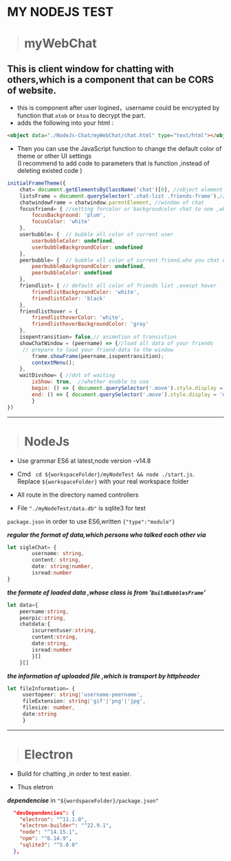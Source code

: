 ﻿# MY NODEJS TEST 
> # **myWebChat** 
## This is client window for chatting with others,which is a component that can be CORS of website.
- this is component after user logined，username could be encrypted by function that `atob` or `btoa` to decrypt the part.
-  adds the following into your html :
 ```html
 <object data="./NodeJs-Chat/myWebChat/chat.html" type="text/html"></object>
 ```
- Then you can use the JavaScript function to change the default color of theme or other UI settings<br>(I recommend to add code to parameters that is function ,instead of deleting existed code )
```js
initialFrameTheme({
    chat= document.getElementsByClassName('chat')[0], //object element
    listsFrame = document.querySelector('.chat-list .friends-frame'),// friends list element
    chatwindowFrame = chatwindow.parentElement, //window of chat 
    focusfriend= { //setting forcolor or backgroudcolor chat to one ,who is the friend in friends list
        focusBackground: 'plum',
        focusColor: 'white'
    },
    userbubble= {  // bubble all color of current user
        userbubbleColor: undefined,
        userbubbleBackgroundColor: undefined
    },
    peerbubble= {  // bubble all color of current friend,who you chat with
        peerbubbleBackgroundColor: undefined,
        peerbubbleColor: undefined
    },
    friendlist= { // default all color of friends list ,execpt hover
        friendlistBackgroundColor: 'white',
        friendlistColor: 'black'
    },
    friendlisthover = {
        friendlisthoverColor: 'white',
        friendlisthoverBackgroundColor: 'gray'
    },
    isopentransition= false,// animotion of transistion 
    showChatWindow = (peername) => {//load all data of your friends
     // prepare to load your friend-data to the window
        frame.showFrame(peername,isopentransition);
        contextMenu();
    },
    waitDivshow= { //dot of waiting
        isShow: true,  //whether enable to use
        begin: () => { document.querySelector('.move').style.display = 'block' },
        end: () => { document.querySelector('.move').style.display = 'none' }
        }
})
```
---

> # **NodeJs** 
-  Use grammar ES6 at latest,node version -v14.8

- Cmd  ` cd ${workspaceFolder}/myNodeTest && node ./start.js`. <br>Replace `${workspaceFolder}` with your real workspace folder

- All route in the directory named controllers

- File `"./myNodeTest/data.db"` is sqlite3 for test
 
 `package.json` in order to use ES6,written
`{"type":"module"}`

***regular the format of data,which persons who talked each other via***
```ts
let sigleChat= { 
        username: string,
        content: string,
        date: string|number,
        isread:number 
}
```
***the formate of loaded data ,whose class is from  '`BuildBubblesFrame`'***
```ts
let data={
    peername:string,
    peerpic:string,
    chatdata:{
        iscurrentuser:string,
        content:string,
        date:string,
        isread:number
        }[] 
    }[]
```
***the information of uploaded file ,which is transport by httpheader***
``` ts
let fileInformation= {
     usertopeer: string|'username-peername', 
     fileExtension: string|'gif'|'png'|'jpg',
     filesize: number,
     date:string
     }
```
---
># **Electron**

- Build for chatting ,in order to test easier. 

- Thus eletron 
 
***dependencise*** in `"${wordspaceFolder}/package.json"`
```json
  "devDependencies": {
    "electron": "^11.1.0",
    "electron-builder": "^22.9.1",
    "node": "^14.15.1",
    "npm": "^6.14.9",
    "sqlite3": "^5.0.0"
  },
```